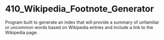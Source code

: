 # 410_Wikipedia_Footnote_Generator
Program built to generate an index that will provide a summary of unfamiliar or uncommon words based on Wikipedia entries and include a link to the Wikipedia page.
